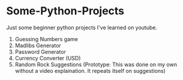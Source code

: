 # Some-Python-Projects
Just some beginner python projects I've learned on youtube.  

1. Guessing Numbers game
2. Madlibs Generator
3. Password Generator
4. Currency Converter (USD)
5. Random Rock Suggestions (Prototype:  This was done on my own without a video explaination.  It repeats itself on suggestions)
